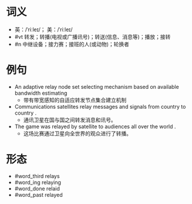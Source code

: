 # 词义
- 英：/ˈriːleɪ/； 美：/ˈriːleɪ/
- #vt 转发；转播(电视或广播讯号)；转送(信息、消息等)；播放；接转
- #n 中继设备；接力赛；接班的人(或动物)；轮换者
# 例句
- An adaptive relay node set selecting mechanism based on available bandwidth estimating
	- 带有带宽感知的自适应转发节点集合建立机制
- Communications satellites relay messages and signals from country to country .
	- 通讯卫星在国与国之间转发消息和讯号。
- The game was relayed by satellite to audiences all over the world .
	- 这场比赛通过卫星向全世界的观众进行了转播。
# 形态
- #word_third relays
- #word_ing relaying
- #word_done relaid
- #word_past relayed
